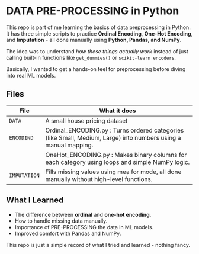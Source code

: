 # DATA PRE-PROCESSING in Python

This repo is part of me learning the basics of data preprocessing in Python.
It has three simple scripts to practice **Ordinal Encoding**, **One-Hot Encoding**, and **Imputation** - all done manually using **Python, Pandas, and NumPy**.

The idea was to understand *how these things actually work* instead of just calling built-in functions like `get_dummies()` or `scikit-learn encoders`.

Basically, I wanted to get a hands-on feel for preprocessing before diving into real ML models.

## Files

| File               | What it does                                                                                                        |
| ------------------ | --------------------------------------------------------------------------------------------------------------------|
| `DATA`             | A small house pricing dataset                                                                                       |
| `ENCODIND`         | Ordinal_ENCODING.py : Turns ordered categories (like Small, Medium, Large) into numbers using a manual mapping.     |
|                    | OneHot_ENCODING.py  : Makes binary columns for each category using loops and simple NumPy logic.                    |
| `IMPUTATION`       | Fills missing values using mea for mode, all done manually without high-level functions.                            |



## What I Learned

* The difference between **ordinal** and **one-hot encoding**.
* How to handle missing data manually.
* Importance of PRE-PROCESSING the data in ML models.
* Improved comfort with Pandas and NumPy.


This repo is just a simple record of what I tried and learned - nothing fancy.
